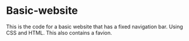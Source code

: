 # Basic-website
This is the code for a basic website that has a fixed navigation bar. Using CSS and HTML. 
This also contains a favion.
